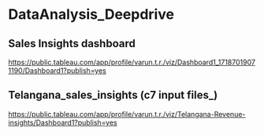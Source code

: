 # DataAnalysis_Deepdrive

## Sales Insights dashboard 
https://public.tableau.com/app/profile/varun.t.r./viz/Dashboard1_17187019071190/Dashboard1?publish=yes

## Telangana_sales_insights (c7 input files_)
https://public.tableau.com/app/profile/varun.t.r./viz/Telangana-Revenue-insights/Dashboard1?publish=yes
